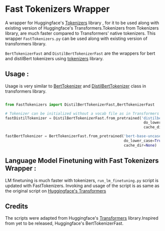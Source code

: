 # Fast Tokenizers Wrapper

A wrapper for Huggingface's [Tokenizers](https://github.com/huggingface/tokenizers) library , for it to be used along with existing version of Huggingface's Transformers.Tokenizers from Tokenizers library,  are much faster compared to Transformers' native tokenizers. This wrapper ```FastTokenizers.py``` can be used along with existing version of transformers library.

```BertTokenizerFast``` and ```DistilBertTokenizerFast``` are the wrappers for bert and distilBert tokenizers using [tokenizers](https://github.com/huggingface/tokenizers) library.

## Usage :

Usage is very similar to [BertTokenizer](https://huggingface.co/transformers/model_doc/bert.html#berttokenizer) and [DistilBertTokenizer](https://huggingface.co/transformers/model_doc/distilbert.html#distilberttokenizer) class in transformers library.

```python

from FastTokenizers import DistilBertTokenizerFast,BertTokenizerFast

# Tokenizer can be initialized without a vocab file as in Transformers library.
fastDistilTokenizer = DistilBertTokenizerFast.from_pretrained('distilbert-base-uncased',
                                                               do_lower_case=True,
                                                               cache_dir=None)

fastBertTokenizer = BertTokenizerFast.from_pretrained('bert-base-uncased',
                                                      do_lower_case=True,
                                                      cache_dir=None)

```

## Language Model Finetuning with Fast Tokenizers Wrapper :

LM finetuning is much faster with tokenizers, `run_lm_finetuning.py` script is updated with FastTokenizers. Invoking and usage of the script is as same as the original script on [Huggingface's Transformers](https://huggingface.co/transformers/examples.html#language-model-fine-tuning)

## Credits

The scripts were adapted from Huggingface's [Transformers](https://huggingface.co/transformers) library.Inspired from yet to be released, Huggingface's BertTokenizerFast.
